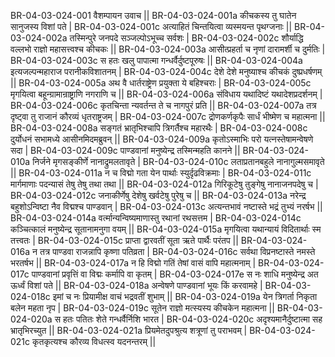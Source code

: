 BR-04-03-024-001  वैशम्पायन उवाच ||
BR-04-03-024-001a कीचकस्य तु घातेन सानुजस्य विशां पते |
BR-04-03-024-001c अत्याहितं चिन्तयित्वा व्यस्मयन्त पृथग्जनाः ||
BR-04-03-024-002a तस्मिन्पुरे जनपदे सञ्जल्पोऽभूच्च सर्वशः |
BR-04-03-024-002c शौर्याद्धि वल्लभो राज्ञो महासत्त्वश्च कीचकः ||
BR-04-03-024-003a आसीत्प्रहर्ता च नृणां दारामर्शी च दुर्मतिः |
BR-04-03-024-003c स हतः खलु पापात्मा गन्धर्वैर्दुष्टपूरुषः ||
BR-04-03-024-004a इत्यजल्पन्महाराज परानीकविशातनम् |
BR-04-03-024-004c देशे देशे मनुष्याश्च कीचकं दुष्प्रधर्षणम् ||
BR-04-03-024-005a अथ वै धार्तराष्ट्रेण प्रयुक्ता ये बहिश्चराः | 
BR-04-03-024-005c मृगयित्वा बहून्ग्रामान्राष्ट्राणि नगराणि च ||
BR-04-03-024-006a संविधाय यथादिष्टं यथादेशप्रदर्शनम् | 
BR-04-03-024-006c कृतचिन्ता न्यवर्तन्त ते च नागपुरं प्रति ||
BR-04-03-024-007a तत्र दृष्ट्वा तु राजानं कौरव्यं धृतराष्ट्रजम् |
BR-04-03-024-007c द्रोणकर्णकृपैः सार्धं भीष्मेण च महात्मना ||
BR-04-03-024-008a सङ्गतं भ्रातृभिश्चापि त्रिगर्तैश्च महारथैः |
BR-04-03-024-008c दुर्योधनं सभामध्ये आसीनमिदमब्रुवन् ||
BR-04-03-024-009a कृतोऽस्माभिः परो यत्नस्तेषामन्वेषणे सदा |
BR-04-03-024-009c पाण्डवानां मनुष्येन्द्र तस्मिन्महति कानने ||
BR-04-03-024-010a निर्जने मृगसङ्कीर्णे नानाद्रुमलतावृते |
BR-04-03-024-010c लताप्रतानबहुले नानागुल्मसमावृते ||
BR-04-03-024-011a न च विद्मो गता येन पार्थाः स्युर्दृढविक्रमाः |
BR-04-03-024-011c मार्गमाणाः पदन्यासं तेषु तेषु तथा तथा ||
BR-04-03-024-012a गिरिकूटेषु तुङ्गेषु नानाजनपदेषु च |
BR-04-03-024-012c जनाकीर्णेषु देशेषु खर्वटेषु पुरेषु च ||
BR-04-03-024-013a नरेन्द्र बहुशोऽन्विष्टा नैव विद्मश्च पाण्डवान् |
BR-04-03-024-013c अत्यन्तभावं नष्टास्ते भद्रं तुभ्यं नरर्षभ ||
BR-04-03-024-014a वर्त्मान्यन्विष्यमाणास्तु रथानां रथसत्तम |
BR-04-03-024-014c कञ्चित्कालं मनुष्येन्द्र सूतानामनुगा वयम् ||
BR-04-03-024-015a मृगयित्वा यथान्यायं विदितार्थाः स्म तत्त्वतः |
BR-04-03-024-015c प्राप्ता द्वारवतीं सूता ऋते पार्थैः परंतप ||
BR-04-03-024-016a न तत्र पाण्डवा राजन्नापि कृष्णा पतिव्रता |
BR-04-03-024-016c सर्वथा विप्रनष्टास्ते नमस्ते भरतर्षभ ||
BR-04-03-024-017a न हि विद्मो गतिं तेषां वासं वापि महात्मनाम् |
BR-04-03-024-017c पाण्डवानां प्रवृत्तिं वा विद्मः कर्मापि वा कृतम् |
BR-04-03-024-017e स नः शाधि मनुष्येन्द्र अत ऊर्ध्वं विशां पते ||
BR-04-03-024-018a अन्वेषणे पाण्डवानां भूयः किं करवामहे |
BR-04-03-024-018c इमां च नः प्रियामीक्ष वाचं भद्रवतीं शुभाम् ||
BR-04-03-024-019a येन त्रिगर्ता निकृता बलेन महता नृप |
BR-04-03-024-019c सूतेन राज्ञो मत्स्यस्य कीचकेन महात्मना ||
BR-04-03-024-020a स हतः पतितः शेते गन्धर्वैर्निशि भारत |
BR-04-03-024-020c अदृश्यमानैर्दुष्टात्मा सह भ्रातृभिरच्युत ||
BR-04-03-024-021a प्रियमेतदुपश्रुत्य शत्रूणां तु पराभवम् |
BR-04-03-024-021c कृतकृत्यश्च कौरव्य विधत्स्व यदनन्तरम् ||
